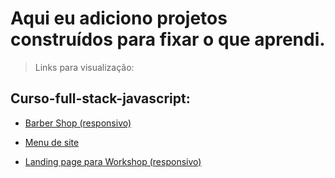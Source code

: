 # Aqui eu adiciono projetos construídos para fixar o que aprendi.

>Links para visualização:

## Curso-full-stack-javascript: <br>

- [Barber Shop (responsivo)](https://idomelo.me/learning-HTML-CSS/curso-forma%C3%A7%C3%A3o-full-stack-javascript/barber-shop)

- [Menu de site](https://idomelo.me/learning-HTML-CSS/curso-formação-full-stack-javascript/menu-de-site)

- [Landing page para Workshop (responsivo)](https://idomelo.me/learning-HTML-CSS/curso-formação-full-stack-javascript/landing-page)

